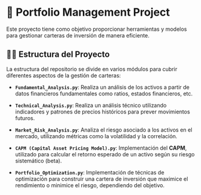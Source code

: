 # 🚀 Portfolio Management Project

Este proyecto tiene como objetivo proporcionar herramientas y modelos para gestionar carteras de inversión de manera eficiente.
## 🧑‍💻 Estructura del Proyecto

La estructura del repositorio se divide en varios módulos para cubrir diferentes aspectos de la gestión de carteras:

- **`Fundamental_Analysis.py`**: Realiza un análisis de los activos a partir de datos financieros fundamentales como ratios, estados financieros, etc.

- **`Technical_Analysis.py`**: Realiza un análisis técnico utilizando indicadores y patrones de precios históricos para prever movimientos futuros.

- **`Market_Risk_Analysis.py`**: Analiza el riesgo asociado a los activos en el mercado, utilizando métricas como la volatilidad y la correlación.

- **`CAPM (Capital Asset Pricing Model).py`**: Implementación del **CAPM**, utilizado para calcular el retorno esperado de un activo según su riesgo sistemático (beta).

- **`Portfolio_Optimization.py`**: Implementación de técnicas de optimización para construir una cartera de inversión que maximice el rendimiento o minimice el riesgo, dependiendo del objetivo.


